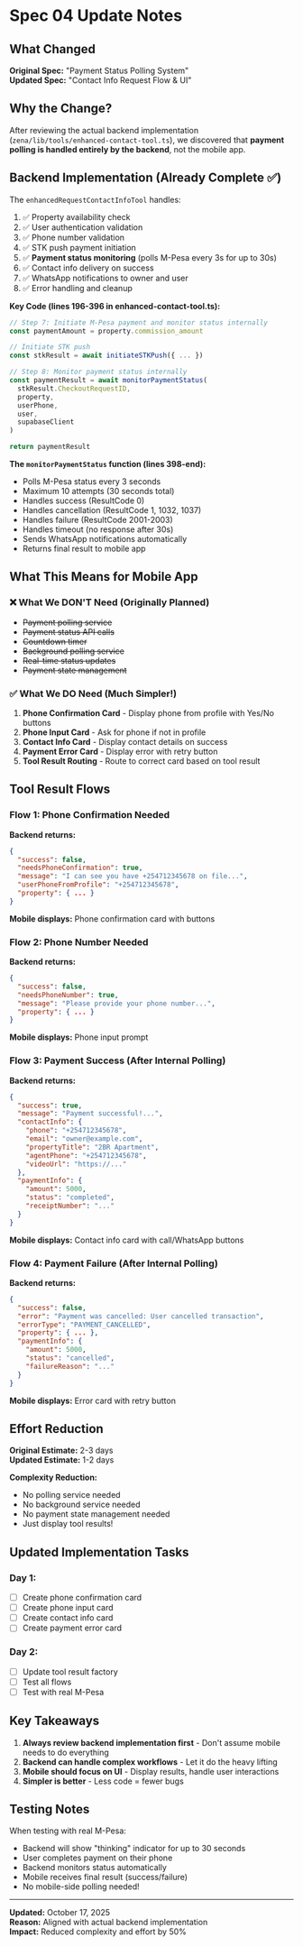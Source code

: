 # Spec 04 Update Notes

## What Changed

**Original Spec:** "Payment Status Polling System"  
**Updated Spec:** "Contact Info Request Flow & UI"

## Why the Change?

After reviewing the actual backend implementation (`zena/lib/tools/enhanced-contact-tool.ts`), we discovered that **payment polling is handled entirely by the backend**, not the mobile app.

## Backend Implementation (Already Complete ✅)

The `enhancedRequestContactInfoTool` handles:

1. ✅ Property availability check
2. ✅ User authentication validation
3. ✅ Phone number validation
4. ✅ STK push payment initiation
5. ✅ **Payment status monitoring** (polls M-Pesa every 3s for up to 30s)
6. ✅ Contact info delivery on success
7. ✅ WhatsApp notifications to owner and user
8. ✅ Error handling and cleanup

**Key Code (lines 196-396 in enhanced-contact-tool.ts):**
```typescript
// Step 7: Initiate M-Pesa payment and monitor status internally
const paymentAmount = property.commission_amount

// Initiate STK push
const stkResult = await initiateSTKPush({ ... })

// Step 8: Monitor payment status internally
const paymentResult = await monitorPaymentStatus(
  stkResult.CheckoutRequestID,
  property,
  userPhone,
  user,
  supabaseClient
)

return paymentResult
```

**The `monitorPaymentStatus` function (lines 398-end):**
- Polls M-Pesa status every 3 seconds
- Maximum 10 attempts (30 seconds total)
- Handles success (ResultCode 0)
- Handles cancellation (ResultCode 1, 1032, 1037)
- Handles failure (ResultCode 2001-2003)
- Handles timeout (no response after 30s)
- Sends WhatsApp notifications automatically
- Returns final result to mobile app

## What This Means for Mobile App

### ❌ What We DON'T Need (Originally Planned)
- ~~Payment polling service~~
- ~~Payment status API calls~~
- ~~Countdown timer~~
- ~~Background polling service~~
- ~~Real-time status updates~~
- ~~Payment state management~~

### ✅ What We DO Need (Much Simpler!)
1. **Phone Confirmation Card** - Display phone from profile with Yes/No buttons
2. **Phone Input Card** - Ask for phone if not in profile
3. **Contact Info Card** - Display contact details on success
4. **Payment Error Card** - Display error with retry button
5. **Tool Result Routing** - Route to correct card based on tool result

## Tool Result Flows

### Flow 1: Phone Confirmation Needed
**Backend returns:**
```json
{
  "success": false,
  "needsPhoneConfirmation": true,
  "message": "I can see you have +254712345678 on file...",
  "userPhoneFromProfile": "+254712345678",
  "property": { ... }
}
```
**Mobile displays:** Phone confirmation card with buttons

### Flow 2: Phone Number Needed
**Backend returns:**
```json
{
  "success": false,
  "needsPhoneNumber": true,
  "message": "Please provide your phone number...",
  "property": { ... }
}
```
**Mobile displays:** Phone input prompt

### Flow 3: Payment Success (After Internal Polling)
**Backend returns:**
```json
{
  "success": true,
  "message": "Payment successful!...",
  "contactInfo": {
    "phone": "+254712345678",
    "email": "owner@example.com",
    "propertyTitle": "2BR Apartment",
    "agentPhone": "+254712345678",
    "videoUrl": "https://..."
  },
  "paymentInfo": {
    "amount": 5000,
    "status": "completed",
    "receiptNumber": "..."
  }
}
```
**Mobile displays:** Contact info card with call/WhatsApp buttons

### Flow 4: Payment Failure (After Internal Polling)
**Backend returns:**
```json
{
  "success": false,
  "error": "Payment was cancelled: User cancelled transaction",
  "errorType": "PAYMENT_CANCELLED",
  "property": { ... },
  "paymentInfo": {
    "amount": 5000,
    "status": "cancelled",
    "failureReason": "..."
  }
}
```
**Mobile displays:** Error card with retry button

## Effort Reduction

**Original Estimate:** 2-3 days  
**Updated Estimate:** 1-2 days

**Complexity Reduction:**
- No polling service needed
- No background service needed
- No payment state management needed
- Just display tool results!

## Updated Implementation Tasks

### Day 1:
- [ ] Create phone confirmation card
- [ ] Create phone input card
- [ ] Create contact info card
- [ ] Create payment error card

### Day 2:
- [ ] Update tool result factory
- [ ] Test all flows
- [ ] Test with real M-Pesa

## Key Takeaways

1. **Always review backend implementation first** - Don't assume mobile needs to do everything
2. **Backend can handle complex workflows** - Let it do the heavy lifting
3. **Mobile should focus on UI** - Display results, handle user interactions
4. **Simpler is better** - Less code = fewer bugs

## Testing Notes

When testing with real M-Pesa:
- Backend will show "thinking" indicator for up to 30 seconds
- User completes payment on their phone
- Backend monitors status automatically
- Mobile receives final result (success/failure)
- No mobile-side polling needed!

---

**Updated:** October 17, 2025  
**Reason:** Aligned with actual backend implementation  
**Impact:** Reduced complexity and effort by 50%
